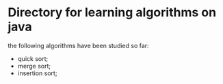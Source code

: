 # Directory for learning algorithms on java

the following algorithms have been studied so far:
- quick sort;
- merge sort;
- insertion sort;
